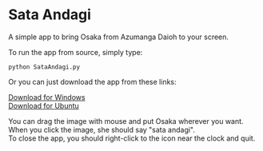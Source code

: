 # Sata Andagi

A simple app to bring Osaka from Azumanga Daioh to your screen.

To run the app from source, simply type:

    python SataAndagi.py

Or you can just download the app from these links:

[Download for Windows](https://www.dropbox.com/scl/fi/hyjtz0ljl14xox98w89i3/sata-andagi-windows.zip?rlkey=34qyzq5uzgsahmbh0emkcu46o&st=drfdm2ex&dl=0)  
[Download for Ubuntu](https://www.dropbox.com/scl/fi/im3nvsit9uykh53dfs9g1/sata-andagi-ubuntu.zip?rlkey=1treppztkl1cck6dt1wdnyvg1&st=7r7eum3b&dl=0)

You can drag the image with mouse and put Osaka wherever you want.  
When you click the image, she should say "sata andagi".  
To close the app, you should right-click to the icon near the clock and quit.